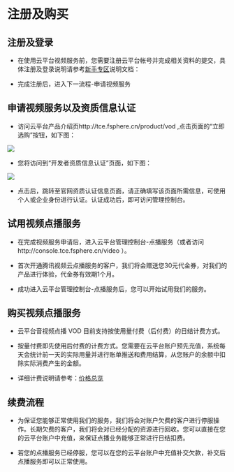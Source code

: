 # 注册及购买

## 注册及登录

- 在使用云平台视频服务前，您需要注册云平台帐号并完成相关资料的提交，具体注册及登录说明请参考[新手专区](http://bbs.qcloud.com/forum.php?mod=viewthread&tid=2387&extra=page=1%20%E6%96%B0%E6%89%8B%E4%B8%93%E5%8C%BA)说明文档：

- 完成注册后，进入下一流程-申请视频服务

## 申请视频服务以及资质信息认证

- 访问云平台产品介绍页http://tce.fsphere.cn/product/vod ,点击页面的“立即选购”按钮，如下图：
 
![](http://imgcache.tce.fsphere.cn/image/mc.qcloudimg.com/static/img/9e422ecef0f41264ea50bcd92c32d245/vod.png)

- 您将访问到“开发者资质信息认证”页面，如下图：

![](http://imgcache.tce.fsphere.cn/image/mccdn.qcloud.com/static/img/5072d490be8560ae6ca17279c19c8861/image.png)

- 点击后，跳转至官网资质认证信息页面，请正确填写该页面所需信息，可使用个人或企业身份进行认证。认证成功后，即可访问管理控制台。

## 试用视频点播服务

- 在完成视频服务申请后，进入云平台管理控制台-点播服务（或者访问http://console.tce.fsphere.cn/video ）。

- 首次开通腾讯视频云点播服务的客户，我们将会赠送您30元代金券，对我们的产品进行体验，代金券有效期1个月。

- 成功进入云平台管理控制台-点播服务后，您可以开始试用我们的服务。

## 购买视频点播服务

- 云平台音视频点播 VOD 目前支持按使用量付费（后付费）的日结计费方式。

- 按量付费即先使用后付费的计费方式。您需要在云平台账户预先充值，系统每天会统计前一天的实际用量并进行账单推送和费用结算，从您账户的余额中扣除实际消费产生的金额。

- 详细计费说明请参考：[价格总览](http://tce.fsphere.cn/document/product/266/2838)

## 续费流程

- 为保证您能够正常使用我们的服务，我们将会对账户欠费的客户进行停服操作。长期欠费的客户，我们将会对已经分配的资源进行回收。您可以直接在您的云平台账户中充值，来保证点播业务能够正常进行日结扣费。

- 若您的点播服务已经停服，您可以在您的云平台账户中充值补交欠款，补交后点播服务即可以正常使用。
